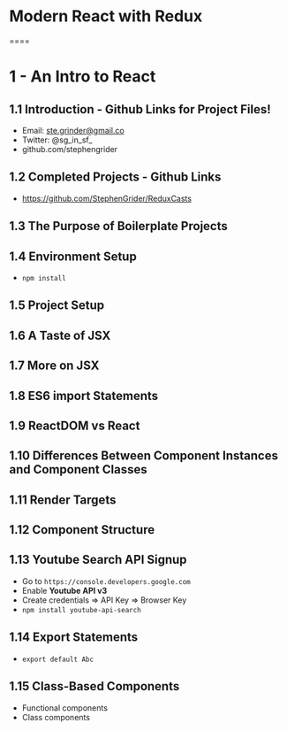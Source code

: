 # Modern React with Redux
====

# 1 - An Intro to React

## 1.1 Introduction - Github Links for Project Files!
* Email: ste.grinder@gmail.co
* Twitter: @sg_in_sf_
* github.com/stephengrider

## 1.2 Completed Projects - Github Links
* https://github.com/StephenGrider/ReduxCasts

## 1.3 The Purpose of Boilerplate Projects

## 1.4 Environment Setup
* `npm install`

## 1.5 Project Setup

## 1.6 A Taste of JSX

## 1.7 More on JSX

## 1.8 ES6 import Statements

## 1.9 ReactDOM vs React

## 1.10 Differences Between Component Instances and Component Classes

## 1.11 Render Targets

## 1.12 Component Structure

## 1.13 Youtube Search API Signup
* Go to `https://console.developers.google.com`
* Enable **Youtube API v3**
* Create credentials => API Key => Browser Key
* `npm install youtube-api-search`

## 1.14 Export Statements
* `export default Abc` 

## 1.15 Class-Based Components
* Functional components
* Class components